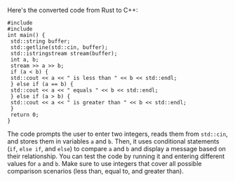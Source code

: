 Here's the converted code from Rust to C++:
```
#include 
#include 
int main() {
 std::string buffer;
 std::getline(std::cin, buffer);
 std::istringstream stream(buffer);
 int a, b;
 stream >> a >> b;
 if (a < b) {
 std::cout << a << " is less than " << b << std::endl;
 } else if (a == b) {
 std::cout << a << " equals " << b << std::endl;
 } else if (a > b) {
 std::cout << a << " is greater than " << b << std::endl;
 }
 return 0;
}
```
The code prompts the user to enter two integers, reads them from `std::cin`, and stores them in variables `a` and `b`. Then, it uses conditional statements (`if`, `else if`, and `else`) to compare `a` and `b` and display a message based on their relationship.
You can test the code by running it and entering different values for `a` and `b`. Make sure to use integers that cover all possible comparison scenarios (less than, equal to, and greater than).

